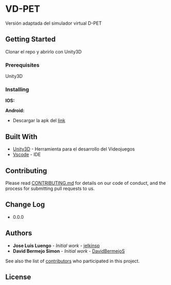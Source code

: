 # VD-PET

Versión adaptada del simulador virtual D-PET 

## Getting Started

Clonar el repo y abrirlo con Unity3D

### Prerequisites

Unity3D


### Installing

**IOS:**



**Android:**

- Descargar la apk del [link]()


## Built With

* [Unity3D](https://unity3d.com/es) - Herramienta para el desarrollo del Videojuegos
* [Vscode](https://code.visualstudio.com/) - IDE

## Contributing

Please read [CONTRIBUTING.md](https://gist.github.com/PurpleBooth/b24679402957c63ec426) for details on our code of conduct, and the process for submitting pull requests to us.

## Change Log

* 0.0.0

## Authors

* **Jose Luis Luengo** - *Initial work* - [jelkinsp](https://github.com/jelkinsp)
* **David Bermejo Simon** - *Initial work* - [DavidBermejoS](https://github.com/DavidBermejoS)

See also the list of [contributors](https://github.com/ACSweetShop/PVDpetPM/graphs/contributors) who participated in this project.

## License


